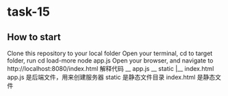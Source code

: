 # task-15
## How to start</br>
Clone this repository to your local folder
Open your terminal, cd to target folder, run
cd load-more
node app.js
Open your browser, and navigate to http://localhost:8080/index.html
解释代码
__ app.js
__ static
 |__ index.html
app.js 是后端文件，用来创建服务器
static 是静态文件目录
index.html 是静态文件
